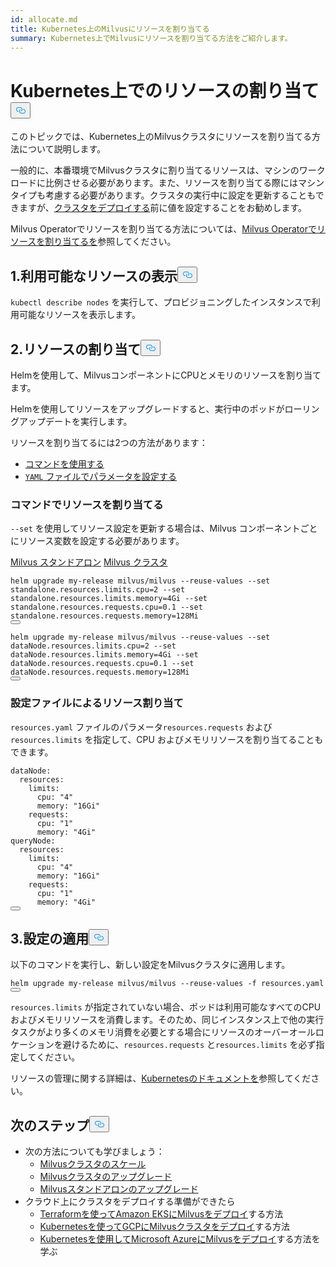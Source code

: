 ```yaml
---
id: allocate.md
title: Kubernetes上のMilvusにリソースを割り当てる
summary: Kubernetes上でMilvusにリソースを割り当てる方法をご紹介します。
---
```

<h1 id="Allocate-Resources-on-Kubernetes" class="common-anchor-header">Kubernetes上でのリソースの割り当て<button data-href="#Allocate-Resources-on-Kubernetes" class="anchor-icon" translate="no">
      <svg translate="no"
        aria-hidden="true"
        focusable="false"
        height="20"
        version="1.1"
        viewBox="0 0 16 16"
        width="16"
      >
        <path
          fill="#0092E4"
          fill-rule="evenodd"
          d="M4 9h1v1H4c-1.5 0-3-1.69-3-3.5S2.55 3 4 3h4c1.45 0 3 1.69 3 3.5 0 1.41-.91 2.72-2 3.25V8.59c.58-.45 1-1.27 1-2.09C10 5.22 8.98 4 8 4H4c-.98 0-2 1.22-2 2.5S3 9 4 9zm9-3h-1v1h1c1 0 2 1.22 2 2.5S13.98 12 13 12H9c-.98 0-2-1.22-2-2.5 0-.83.42-1.64 1-2.09V6.25c-1.09.53-2 1.84-2 3.25C6 11.31 7.55 13 9 13h4c1.45 0 3-1.69 3-3.5S14.5 6 13 6z"
        ></path>
      </svg>
    </button></h1><p>このトピックでは、Kubernetes上のMilvusクラスタにリソースを割り当てる方法について説明します。</p>
<p>一般的に、本番環境でMilvusクラスタに割り当てるリソースは、マシンのワークロードに比例させる必要があります。また、リソースを割り当てる際にはマシンタイプも考慮する必要があります。クラスタの実行中に設定を更新することもできますが、<a href="/docs/ja/install_cluster-helm.md">クラスタをデプロイする</a>前に値を設定することをお勧めします。</p>
<div class="alert note">
<p>Milvus Operatorでリソースを割り当てる方法については、<a href="https://github.com/zilliztech/milvus-operator/blob/main/docs/administration/allocate-resources.md#allocate-resources-with-milvus-operator">Milvus Operatorでリソースを割り当てるを</a>参照してください。</p>
</div>
<h2 id="1-View-available-resources" class="common-anchor-header">1.利用可能なリソースの表示<button data-href="#1-View-available-resources" class="anchor-icon" translate="no">
      <svg translate="no"
        aria-hidden="true"
        focusable="false"
        height="20"
        version="1.1"
        viewBox="0 0 16 16"
        width="16"
      >
        <path
          fill="#0092E4"
          fill-rule="evenodd"
          d="M4 9h1v1H4c-1.5 0-3-1.69-3-3.5S2.55 3 4 3h4c1.45 0 3 1.69 3 3.5 0 1.41-.91 2.72-2 3.25V8.59c.58-.45 1-1.27 1-2.09C10 5.22 8.98 4 8 4H4c-.98 0-2 1.22-2 2.5S3 9 4 9zm9-3h-1v1h1c1 0 2 1.22 2 2.5S13.98 12 13 12H9c-.98 0-2-1.22-2-2.5 0-.83.42-1.64 1-2.09V6.25c-1.09.53-2 1.84-2 3.25C6 11.31 7.55 13 9 13h4c1.45 0 3-1.69 3-3.5S14.5 6 13 6z"
        ></path>
      </svg>
    </button></h2><p><code translate="no">kubectl describe nodes</code> を実行して、プロビジョニングしたインスタンスで利用可能なリソースを表示します。</p>
<h2 id="2-Allocate-resources" class="common-anchor-header">2.リソースの割り当て<button data-href="#2-Allocate-resources" class="anchor-icon" translate="no">
      <svg translate="no"
        aria-hidden="true"
        focusable="false"
        height="20"
        version="1.1"
        viewBox="0 0 16 16"
        width="16"
      >
        <path
          fill="#0092E4"
          fill-rule="evenodd"
          d="M4 9h1v1H4c-1.5 0-3-1.69-3-3.5S2.55 3 4 3h4c1.45 0 3 1.69 3 3.5 0 1.41-.91 2.72-2 3.25V8.59c.58-.45 1-1.27 1-2.09C10 5.22 8.98 4 8 4H4c-.98 0-2 1.22-2 2.5S3 9 4 9zm9-3h-1v1h1c1 0 2 1.22 2 2.5S13.98 12 13 12H9c-.98 0-2-1.22-2-2.5 0-.83.42-1.64 1-2.09V6.25c-1.09.53-2 1.84-2 3.25C6 11.31 7.55 13 9 13h4c1.45 0 3-1.69 3-3.5S14.5 6 13 6z"
        ></path>
      </svg>
    </button></h2><p>Helmを使用して、MilvusコンポーネントにCPUとメモリのリソースを割り当てます。</p>
<div class="alert note">
Helmを使用してリソースをアップグレードすると、実行中のポッドがローリングアップデートを実行します。</div>
<p>リソースを割り当てるには2つの方法があります：</p>
<ul>
<li><a href="/docs/ja/allocate.md#Allocate-resources-with-commands">コマンドを使用する</a></li>
<li><a href="/docs/ja/allocate.md#Allocate-resources-by-setting-configuration-file"> <code translate="no">YAML</code> ファイルでパラメータを設定する</a></li>
</ul>
<h3 id="Allocate-resources-with-commands" class="common-anchor-header">コマンドでリソースを割り当てる</h3><p><code translate="no">--set</code> を使用してリソース設定を更新する場合は、Milvus コンポーネントごとにリソース変数を設定する必要があります。</p>
<div class="filter">
<a href="#standalone">Milvus スタンドアロン</a> <a href="#cluster">Milvus クラスタ</a></div>
<div class="table-wrapper filter-standalone" markdown="block">
<pre><code translate="no" class="language-Shell">helm upgrade my-release milvus/milvus --reuse-values --set standalone.resources.limits.cpu=2 --set standalone.resources.limits.memory=4Gi --set standalone.resources.requests.cpu=0.1 --set standalone.resources.requests.memory=128Mi
<button class="copy-code-btn"></button></code></pre>
</div>
<div class="table-wrapper filter-cluster" markdown="block">
<pre><code translate="no" class="language-Shell">helm upgrade my-release milvus/milvus --reuse-values --set dataNode.resources.limits.cpu=2 --set dataNode.resources.limits.memory=4Gi --set dataNode.resources.requests.cpu=0.1 --set dataNode.resources.requests.memory=128Mi
<button class="copy-code-btn"></button></code></pre>
</div>
<h3 id="Allocate-resources-by-setting-configuration-file" class="common-anchor-header">設定ファイルによるリソース割り当て</h3><p><code translate="no">resources.yaml</code> ファイルのパラメータ<code translate="no">resources.requests</code> および<code translate="no">resources.limits</code> を指定して、CPU およびメモリリソースを割り当てることもできます。</p>
<pre><code translate="no" class="language-Yaml"><span class="hljs-attr">dataNode:</span>
  <span class="hljs-attr">resources:</span>
    <span class="hljs-attr">limits:</span>
      <span class="hljs-attr">cpu:</span> <span class="hljs-string">&quot;4&quot;</span>
      <span class="hljs-attr">memory:</span> <span class="hljs-string">&quot;16Gi&quot;</span>
    <span class="hljs-attr">requests:</span>
      <span class="hljs-attr">cpu:</span> <span class="hljs-string">&quot;1&quot;</span>
      <span class="hljs-attr">memory:</span> <span class="hljs-string">&quot;4Gi&quot;</span>
<span class="hljs-attr">queryNode:</span>
  <span class="hljs-attr">resources:</span>
    <span class="hljs-attr">limits:</span>
      <span class="hljs-attr">cpu:</span> <span class="hljs-string">&quot;4&quot;</span>
      <span class="hljs-attr">memory:</span> <span class="hljs-string">&quot;16Gi&quot;</span>
    <span class="hljs-attr">requests:</span>
      <span class="hljs-attr">cpu:</span> <span class="hljs-string">&quot;1&quot;</span>
      <span class="hljs-attr">memory:</span> <span class="hljs-string">&quot;4Gi&quot;</span>
<button class="copy-code-btn"></button></code></pre>
<h2 id="3-Apply-configurations" class="common-anchor-header">3.設定の適用<button data-href="#3-Apply-configurations" class="anchor-icon" translate="no">
      <svg translate="no"
        aria-hidden="true"
        focusable="false"
        height="20"
        version="1.1"
        viewBox="0 0 16 16"
        width="16"
      >
        <path
          fill="#0092E4"
          fill-rule="evenodd"
          d="M4 9h1v1H4c-1.5 0-3-1.69-3-3.5S2.55 3 4 3h4c1.45 0 3 1.69 3 3.5 0 1.41-.91 2.72-2 3.25V8.59c.58-.45 1-1.27 1-2.09C10 5.22 8.98 4 8 4H4c-.98 0-2 1.22-2 2.5S3 9 4 9zm9-3h-1v1h1c1 0 2 1.22 2 2.5S13.98 12 13 12H9c-.98 0-2-1.22-2-2.5 0-.83.42-1.64 1-2.09V6.25c-1.09.53-2 1.84-2 3.25C6 11.31 7.55 13 9 13h4c1.45 0 3-1.69 3-3.5S14.5 6 13 6z"
        ></path>
      </svg>
    </button></h2><p>以下のコマンドを実行し、新しい設定をMilvusクラスタに適用します。</p>
<pre><code translate="no" class="language-Shell">helm upgrade my-release milvus/milvus --reuse-values -f resources.yaml
<button class="copy-code-btn"></button></code></pre>
<div class="alert note">
<code translate="no">resources.limits</code> が指定されていない場合、ポッドは利用可能なすべてのCPUおよびメモリリソースを消費します。そのため、同じインスタンス上で他の実行タスクがより多くのメモリ消費を必要とする場合にリソースのオーバーオールロケーションを避けるために、<code translate="no">resources.requests</code> と<code translate="no">resources.limits</code> を必ず指定してください。</div>
<p>リソースの管理に関する詳細は、<a href="https://kubernetes.io/docs/concepts/configuration/manage-compute-resources-container/">Kubernetesのドキュメントを</a>参照してください。</p>
<h2 id="Whats-next" class="common-anchor-header">次のステップ<button data-href="#Whats-next" class="anchor-icon" translate="no">
      <svg translate="no"
        aria-hidden="true"
        focusable="false"
        height="20"
        version="1.1"
        viewBox="0 0 16 16"
        width="16"
      >
        <path
          fill="#0092E4"
          fill-rule="evenodd"
          d="M4 9h1v1H4c-1.5 0-3-1.69-3-3.5S2.55 3 4 3h4c1.45 0 3 1.69 3 3.5 0 1.41-.91 2.72-2 3.25V8.59c.58-.45 1-1.27 1-2.09C10 5.22 8.98 4 8 4H4c-.98 0-2 1.22-2 2.5S3 9 4 9zm9-3h-1v1h1c1 0 2 1.22 2 2.5S13.98 12 13 12H9c-.98 0-2-1.22-2-2.5 0-.83.42-1.64 1-2.09V6.25c-1.09.53-2 1.84-2 3.25C6 11.31 7.55 13 9 13h4c1.45 0 3-1.69 3-3.5S14.5 6 13 6z"
        ></path>
      </svg>
    </button></h2><ul>
<li>次の方法についても学びましょう：<ul>
<li><a href="/docs/ja/scaleout.md">Milvusクラスタのスケール</a></li>
<li><a href="/docs/ja/upgrade_milvus_cluster-operator.md">Milvusクラスタのアップグレード</a></li>
<li><a href="/docs/ja/upgrade_milvus_standalone-operator.md">Milvusスタンドアロンのアップグレード</a></li>
</ul></li>
<li>クラウド上にクラスタをデプロイする準備ができたら<ul>
<li><a href="/docs/ja/eks.md">Terraformを使ってAmazon EKSにMilvusをデプロイ</a>する方法</li>
<li><a href="/docs/ja/gcp.md">Kubernetesを使ってGCPにMilvusクラスタをデプロイ</a>する方法</li>
<li><a href="/docs/ja/azure.md">Kubernetesを使用してMicrosoft AzureにMilvusをデプロイ</a>する方法を学ぶ</li>
</ul></li>
</ul>
